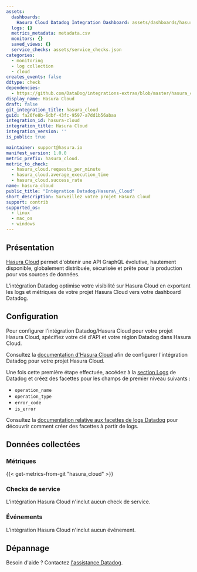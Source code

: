 ```yaml
---
assets:
  dashboards:
    Hasura Cloud Datadog Integration Dashboard: assets/dashboards/hasura_cloud.json
  logs: {}
  metrics_metadata: metadata.csv
  monitors: {}
  saved_views: {}
  service_checks: assets/service_checks.json
categories:
  - monitoring
  - log collection
  - cloud
creates_events: false
ddtype: check
dependencies:
  - https://github.com/DataDog/integrations-extras/blob/master/hasura_cloud/README.md
display_name: Hasura Cloud
draft: false
git_integration_title: hasura_cloud
guid: fa26fe8b-6dbf-43fc-9597-a7dd1b56abaa
integration_id: hasura-cloud
integration_title: Hasura Cloud
integration_version: ''
is_public: true

maintainer: support@hasura.io
manifest_version: 1.0.0
metric_prefix: hasura_cloud.
metric_to_check:
  - hasura_cloud.requests_per_minute
  - hasura_cloud.average_execution_time
  - hasura_cloud.success_rate
name: hasura_cloud
public_title: "Intégration Datadog/Hasura\_Cloud"
short_description: Surveillez votre projet Hasura Cloud
support: contrib
supported_os:
  - linux
  - mac_os
  - windows
---
```

## Présentation

[Hasura Cloud][1] permet d'obtenir une API GraphQL évolutive, hautement disponible, globalement distribuée, sécurisée et prête pour la production pour vos sources de données.

L'intégration Datadog optimise votre visibilité sur Hasura Cloud en exportant les logs et métriques de votre projet Hasura Cloud vers votre dashboard Datadog.

## Configuration

Pour configurer l'intégration Datadog/Hasura Cloud pour votre projet Hasura Cloud, spécifiez votre clé d'API et votre région Datadog dans Hasura Cloud.

Consultez la [documentation d'Hasura Cloud][2] afin de configurer l'intégration Datadog pour votre projet Hasura Cloud.

Une fois cette première étape effectuée, accédez à la [section Logs][3] de Datadog et créez des facettes pour les champs de premier niveau suivants :

* `operation_name`
* `operation_type`
* `error_code`
* `is_error`

Consultez la [documentation relative aux facettes de logs Datadog][4] pour découvrir comment créer des facettes à partir de logs.

## Données collectées

### Métriques
{{< get-metrics-from-git "hasura_cloud" >}}


### Checks de service

L'intégration Hasura Cloud n'inclut aucun check de service.

### Événements

L'intégration Hasura Cloud n'inclut aucun événement.

## Dépannage

Besoin d'aide ? Contactez [l'assistance Datadog][5].

[1]: https://hasura.io/cloud/
[2]: https://hasura.io/docs/latest/graphql/cloud/metrics/integrations/datadog.html
[3]: http://app.datadoghq.com/logs
[4]: https://docs.datadoghq.com/fr/logs/explorer/facets/#create-facets
[5]: https://docs.datadoghq.com/fr/help/
